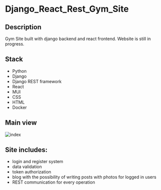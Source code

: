 # Django_React_Rest_Gym_Site

## Description
Gym Site built with django backend and react frontend. Website is still in progress.

## Stack
- Python
- Django
- Django REST framework
- React
- MUI
- CSS
- HTML
- Docker

## Main view
![index](https://user-images.githubusercontent.com/57037642/169275783-1c7d4f2e-f6f7-4dd8-833b-3dd50888d693.PNG)

## Site includes:
- login and register system
- data validation
- token authorization
- blog with the possibility of writing posts with photos for logged in users
- REST communication for every operation
